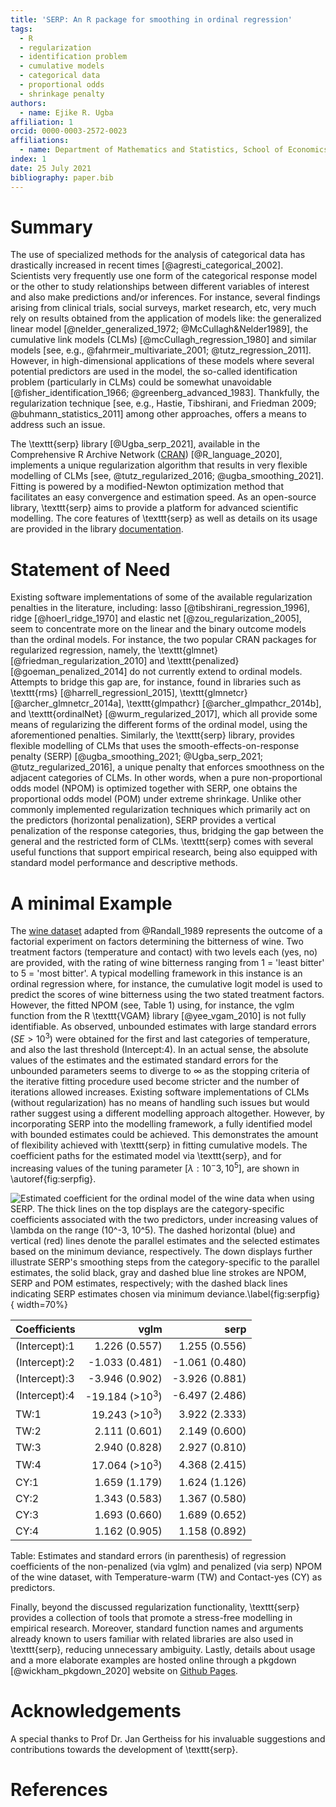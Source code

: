 ```yaml
---
title: 'SERP: An R package for smoothing in ordinal regression'
tags:
  - R
  - regularization
  - identification problem
  - cumulative models
  - categorical data
  - proportional odds
  - shrinkage penalty
authors:
  - name: Ejike R. Ugba
affiliation: 1
orcid: 0000-0003-2572-0023
affiliations:
  - name: Department of Mathematics and Statistics, School of Economics and Social Sciences, Helmut Schmidt University, Hamburg, Germany
index: 1
date: 25 July 2021
bibliography: paper.bib
---  
```

  


# Summary 

The use of specialized methods for the analysis of categorical data has drastically increased in recent times [@agresti_categorical_2002]. Scientists very frequently use one form of the categorical response model or the other to study relationships between different variables of interest and also make predictions and/or inferences. For instance, several findings arising from clinical trials, social surveys, market research, etc, very much rely on results obtained from the application of models like: the generalized linear model [@nelder_generalized_1972; @McCullagh&Nelder1989], the cumulative link models (CLMs) [@mcCullagh_regression_1980] and similar models [see, e.g., @fahrmeir_multivariate_2001; @tutz_regression_2011]. However, in high-dimensional applications of these models where several potential predictors are used in the model, the so-called identification problem (particularly in CLMs) could be somewhat unavoidable [@fisher_identification_1966; @greenberg_advanced_1983]. Thankfully, the regularization technique [see, e.g., Hastie, Tibshirani, and Friedman 2009; @buhmann_statistics_2011] among other approaches, offers a means to address such an issue. 

The \texttt{serp} library [@Ugba_serp_2021], available in the Comprehensive R Archive Network ([CRAN](https://CRAN.R-project.org/package=serp)) [@R_language_2020], implements a unique regularization algorithm that results in very flexible modelling of CLMs [see, @tutz_regularized_2016; @ugba_smoothing_2021]. Fitting is powered by a modified-Newton optimization method that facilitates an easy convergence and estimation speed. As an open-source library, \texttt{serp} aims to provide a platform for advanced scientific modelling. The core features of \texttt{serp} as well as details on its usage are provided in the library [documentation](https://cran.r-project.org/web/packages/serp/serp.pdf).



# Statement of Need

Existing software implementations of some of the available regularization penalties in the literature, including: lasso [@tibshirani_regression_1996], ridge [@hoerl_ridge_1970] and elastic net [@zou_regularization_2005], seem to concentrate more on the linear and the binary outcome models than the ordinal models. For instance, the two popular CRAN packages for regularized regression, namely, the \texttt{glmnet} [@friedman_regularization_2010] and \texttt{penalized} [@goeman_penalized_2014] do not currently extend to ordinal models. Attempts to bridge this gap are, for instance, found in libraries such as \texttt{rms} [@harrell_regressionl_2015], \texttt{glmnetcr} [@archer_glmnetcr_2014a],  \texttt{glmpathcr} [@archer_glmpathcr_2014b], and \texttt{ordinalNet} [@wurm_regularized_2017], which all provide some means of regularizing the different forms of the ordinal model, using the aforementioned penalties. Similarly, the \texttt{serp} library, provides flexible modelling of CLMs that uses the smooth-effects-on-response penalty (SERP) [@ugba_smoothing_2021; @Ugba_serp_2021; @tutz_regularized_2016], a unique penalty that enforces smoothness on the adjacent categories of CLMs. In other words, when a pure non-proportional odds model (NPOM) is optimized together with SERP, one obtains the proportional odds model (POM) under extreme shrinkage. Unlike other commonly implemented regularization techniques which primarily act on the predictors (horizontal penalization), SERP provides a vertical penalization of the response categories, thus, bridging the gap between the general and the restricted form of CLMs. \texttt{serp} comes with several useful functions that support empirical research, being also equipped with standard model performance and descriptive methods.


# A minimal Example

The [wine dataset](https://ejikeugba.github.io/serp/reference/wine.html) adapted from @Randall_1989 represents the outcome of a factorial experiment on factors determining the bitterness of wine. Two treatment factors (temperature and contact) with two levels each (yes, no) are provided, with the rating of wine bitterness ranging from 1 = 'least bitter' to 5 = 'most bitter'. A typical modelling framework in this instance is an ordinal regression where, for instance, the cumulative logit model is used to predict the scores of wine bitterness using the two stated treatment factors. However, the fitted NPOM (see, Table 1) using, for instance, the vglm function from the R \texttt{VGAM} library [@yee_vgam_2010] is not fully identifiable. As observed, unbounded estimates with large standard errors ($SE > 10^3$) were obtained for the first and last categories of temperature, and also the last threshold (Intercept:4). In an actual sense, the absolute values of the estimates and the estimated standard errors for the unbounded parameters seems to diverge to $\infty$ as the stopping criteria of the iterative fitting procedure used become stricter and the number of iterations allowed increases. Existing software implementations of CLMs (without regularization) has no means of handling such issues but would rather suggest using a different modelling approach altogether. However, by incorporating SERP into the modelling framework, a fully identified model with bounded estimates could be achieved. This demonstrates the amount of flexibility achieved with \texttt{serp} in fitting cumulative models. The coefficient paths for the estimated model via \texttt{serp}, and for increasing values of the tuning parameter $[\lambda: 10^-3, 10^5]$, are shown in \autoref{fig:serpfig}.


![Estimated coefficient for the ordinal model of the wine data when using SERP. The thick lines on the top displays are the category-specific coefficients associated with the two predictors, under increasing values of $\lambda$ on the range ($10^-3, 10^5$). The dashed horizontal (blue) and vertical (red) lines denote the parallel estimates and the selected estimates based on the minimum deviance, respectively. The down displays further illustrate SERP's smoothing steps from the category-specific to the parallel estimates, the solid black, gray and dashed blue line strokes are NPOM, SERP and POM estimates, respectively; with the dashed black lines indicating SERP estimates chosen via minimum deviance.\label{fig:serpfig}](serp_fig.png){ width=70%}



  Coefficients  |        vglm        |        serp        |
  :-------------|-------------------:|-------------------:|
  (Intercept):1 |   1.226    (0.557) |    1.255   (0.556) |
  (Intercept):2 |  -1.033    (0.481) |   -1.061   (0.480) | 
  (Intercept):3 |  -3.946    (0.902) |   -3.926   (0.881) |
  (Intercept):4 | -19.184   (>$10^3$)|   -6.497   (2.486) |
  TW:1          |  19.243   (>$10^3$)|    3.922   (2.333) |
  TW:2          |   2.111    (0.601) |    2.149   (0.600) |
  TW:3          |   2.940    (0.828) |    2.927   (0.810) |
  TW:4          |  17.064   (>$10^3$)|    4.368   (2.415) |
  CY:1          |   1.659    (1.179) |    1.624   (1.126) |  
  CY:2          |   1.343    (0.583) |    1.367   (0.580) |
  CY:3          |   1.693    (0.660) |    1.689   (0.652) |
  CY:4          |   1.162    (0.905) |    1.158   (0.892) |


Table: Estimates and standard errors (in parenthesis) of regression coefficients of the non-penalized (via vglm) and penalized (via serp) NPOM of the wine dataset, with Temperature-warm (TW) and Contact-yes (CY) as predictors.



Finally, beyond the discussed regularization functionality, \texttt{serp} provides a collection of tools that promote a stress-free modelling in empirical research. Moreover, standard function names and arguments already known to users familiar with related libraries are also used in \texttt{serp}, reducing unnecessary ambiguity. Lastly, details about usage and a more elaborate examples are hosted online through a pkgdown [@wickham_pkgdown_2020] website on [Github Pages](https://ejikeugba.github.io/serp).  


# Acknowledgements
A special thanks to Prof Dr. Jan Gertheiss for his invaluable suggestions and contributions towards the development of \texttt{serp}.


# References
